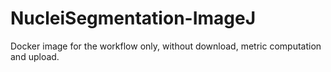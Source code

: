 # NucleiSegmentation-ImageJ
Docker image for the workflow only, without download, metric computation and upload.
